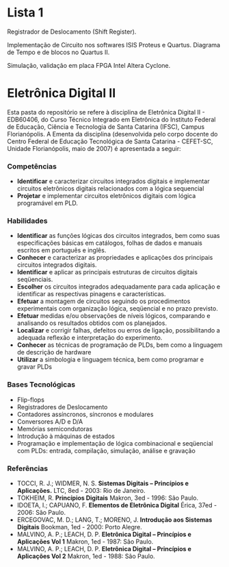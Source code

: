 # Lista 1

Registrador de Deslocamento (Shift Register). 

Implementação de Circuito nos softwares ISIS Proteus e Quartus. Diagrama de Tempo e de blocos no Quartus II.

Simulação, validação em placa FPGA Intel Altera Cyclone.

# Eletrônica Digital II

Esta pasta do repositório se refere à disciplina de Eletrônica Digital II - EDB60406, do Curso Técnico Integrado em Eletrônica do
Instituto Federal de Educação, Ciência e Tecnologia de Santa Catarina (IFSC), Campus Florianópolis. A Ementa da disciplina 
(desenvolvida pelo corpo docente do Centro Federal de Educação Tecnológica de Santa Catarina - CEFET-SC, Unidade Florianópolis, maio de 2007)
é apresentada a seguir:

### **Competências**

- **Identificar** e caracterizar circuitos integrados digitais e implementar circuitos eletrônicos digitais relacionados com a lógica sequencial
- **Projetar** e implementar circuitos eletrônicos digitais com lógica programável em PLD.


### **Habilidades**

- **Identificar** as funções lógicas dos circuitos integrados, bem como suas especificações básicas em catálogos, folhas de dados e manuais escritos em português e inglês.
- **Conhecer** e caracterizar as propriedades e aplicações dos principais circuitos integrados digitais.
- **Identificar** e aplicar as principais estruturas de circuitos digitais seqüenciais.
- **Escolher** os circuitos integrados adequadamente para cada aplicação e identificar as respectivas pinagens e características.
- **Efetuar** a montagem de circuitos seguindo os procedimentos experimentais com organização lógica, seqüencial e no prazo previsto.
- **Efetuar** medidas e/ou observações de níveis lógicos, comparando e analisando os resultados obtidos com os planejados.
- **Localizar** e corrigir falhas, defeitos ou erros de ligação, possibilitando a adequada reflexão e interpretação do experimento.
- **Conhecer** as técnicas de programação de PLDs, bem como a linguagem de descrição de hardware
- **Utilizar** a simbologia e linguagem técnica, bem como programar e gravar PLDs

### **Bases Tecnológicas**

- Flip-flops
- Registradores de Deslocamento
- Contadores assíncronos, síncronos e modulares
- Conversores A/D e D/A
- Memórias semicondutoras
- Introdução à máquinas de estados
- Programação e implementação de lógica combinacional e seqüencial com PLDs: entrada, compilação, simulação, análise e gravação

### **Referências**

- TOCCI, R. J.; WIDMER, N. S. **Sistemas Digitais – Princípios e Aplicações.** LTC, 8ed - 2003: Rio de Janeiro.
- TOKHEIM, R. **Princípios Digitais** Makron, 3ed - 1996: São Paulo.
- IDOETA, I.; CAPUANO, F. **Elementos de Eletrônica Digital** Érica, 37ed - 2006: São Paulo.
- ERCEGOVAC, M. D.; LANG, T.; MORENO, J. **Introdução aos Sistemas Digitais** Bookman, 1ed - 2000: Porto Alegre.
- MALVINO, A. P.; LEACH, D. P. **Eletrônica Digital – Princípios e Aplicações Vol 1** Makron, 1ed - 1987: São Paulo.
- MALVINO, A. P.; LEACH, D. P. **Eletrônica Digital – Princípios e Aplicações Vol 2** Makron, 1ed - 1988: São Paulo.
